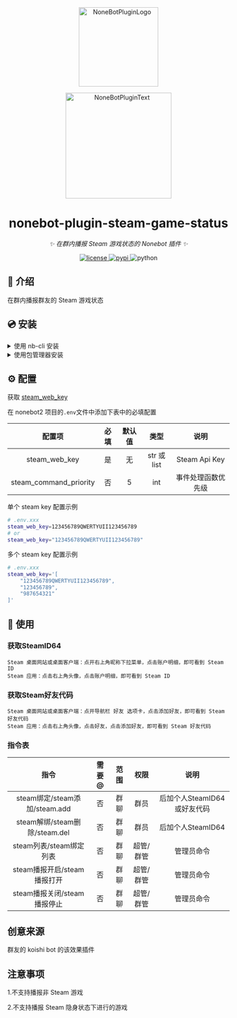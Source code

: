 <div align="center">
  <a href="https://v2.nonebot.dev/store"><img src="https://github.com/A-kirami/nonebot-plugin-template/blob/resources/nbp_logo.png" width="180" height="180" alt="NoneBotPluginLogo"></a>
  <br>
  <p><img src="https://github.com/A-kirami/nonebot-plugin-template/blob/resources/NoneBotPlugin.svg" width="240" alt="NoneBotPluginText"></p>
</div>

<div align="center">

# nonebot-plugin-steam-game-status

_✨ 在群内播报 Steam 游戏状态的 Nonebot 插件 ✨_


<a href="./LICENSE">
    <img src="https://camo.githubusercontent.com/9add6b327f8f49a33a5a0e485009666d2dd8cb698d30333b4e4467717a851d52/68747470733a2f2f696d672e736869656c64732e696f2f62616467652f4c6963656e73652d47504c25323076332532422d626c75652e737667" alt="license">
</a>
<a href="https://pypi.python.org/pypi/nonebot_plugin_steam_game_status">
    <img src="https://img.shields.io/pypi/v/nonebot_plugin_steam_game_status.svg" alt="pypi">
</a>
<img src="https://img.shields.io/badge/python-3.8+-blue.svg" alt="python">

</div>


## 📖 介绍

在群内播报群友的 Steam 游戏状态

## 💿 安装

<details>
<summary>使用 nb-cli 安装</summary>
在 nonebot2 项目的根目录下打开命令行, 输入以下指令即可安装

    nb plugin install nonebot-plugin-steam-game-status

</details>

<details>
<summary>使用包管理器安装</summary>
在 nonebot2 项目的插件目录下, 打开命令行, 根据你使用的包管理器, 输入相应的安装命令

<details>
<summary>pip</summary>

    pip install nonebot-plugin-steam-game-status
</details>
<details>
<summary>pdm</summary>

    pdm add nonebot-plugin-steam-game-status
</details>
<details>
<summary>poetry</summary>

    poetry add nonebot-plugin-steam-game-status
</details>
<details>
<summary>conda</summary>

    conda install nonebot-plugin-steam-game-status
</details>
<details>
<summary>更新</summary>

    pip install nonebot-plugin-steam-game-status --upgrade
</details>

打开 nonebot2 项目根目录下的 `pyproject.toml` 文件, 在 `[tool.nonebot]` 部分追加写入

    plugins = ["nonebot_plugin_steam_game_status"]

</details>

## ⚙️ 配置

获取 [steam_web_key](https://steamcommunity.com/dev/apikey)

在 nonebot2 项目的`.env`文件中添加下表中的必填配置

| 配置项 | 必填 | 默认值 | 类型 | 说明 |
|:-----:|:----:|:----:|:----:|:----:|
| steam_web_key | 是 | 无 | str 或 list | Steam Api Key |
| steam_command_priority | 否 | 5 | int | 事件处理函数优先级 |

单个 steam key 配置示例
```bash
# .env.xxx
steam_web_key=123456789QWERTYUII123456789
# or
steam_web_key="123456789QWERTYUII123456789"
```

多个 steam key 配置示例
```bash
# .env.xxx
steam_web_key='[
    "123456789QWERTYUII123456789",
    "123456789",
    "987654321"
]'
```

## 🎉 使用
### 获取SteamID64
    Steam 桌面网站或桌面客户端：点开右上角昵称下拉菜单，点击账户明细，即可看到 Steam ID
    Steam 应用：点击右上角头像，点击账户明细，即可看到 Steam ID
### 获取Steam好友代码
    Steam 桌面网站或桌面客户端：点开导航栏 好友 选项卡，点击添加好友，即可看到 Steam 好友代码
    Steam 应用：点击右上角头像，点击好友，点击添加好友，即可看到 Steam 好友代码
### 指令表
| 指令 | 需要@ | 范围 | 权限 |         说明         |
|:-----:|:----:|:----:|:----:|:------------------:|
| steam绑定/steam添加/steam.add | 否 | 群聊 | 群员 | 后加个人SteamID64或好友代码 |    
| steam解绑/steam删除/steam.del | 否 | 群聊 | 群员 |   后加个人SteamID64    |   
| steam列表/steam绑定列表 | 否 | 群聊 | 超管/群管 |       管理员命令        |    
| steam播报开启/steam播报打开 | 否 | 群聊 | 超管/群管 |       管理员命令        |    
| steam播报关闭/steam播报停止 | 否 | 群聊 | 超管/群管 |       管理员命令        |  

## 创意来源

群友的 koishi bot 的该效果插件

## 注意事项

1.不支持播报非 Steam 游戏

2.不支持播报 Steam 隐身状态下进行的游戏